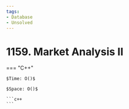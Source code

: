 ```yaml
---
tags:
- Database
- Unsolved
---
```



# 1159. Market Analysis II

=== "C++"

    $Time: O()$

    $Space: O()$

    ```c++
    ```